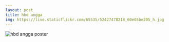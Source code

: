 ```yaml
---
layout: post
title: hbd angga
img: https://live.staticflickr.com/65535/52427478218_60e05be205_h.jpg
---
```


<img src="{{ page.img }}" alt="hbd angga poster" class="img-fluid">
